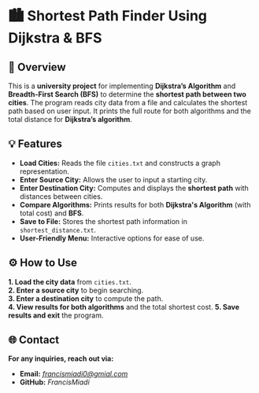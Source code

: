 # 🏙️ Shortest Path Finder Using Dijkstra & BFS  

## 📌 Overview  
This is a **university project** for implementing **Dijkstra’s Algorithm** and **Breadth-First Search (BFS)** to determine the **shortest path between two cities**. The program reads city data from a file and calculates the shortest path based on user input. It prints the full route for both algorithms and the total distance for **Dijkstra’s algorithm**.  

## 💡 Features  
- **Load Cities:** Reads the file `cities.txt` and constructs a graph representation.  
- **Enter Source City:** Allows the user to input a starting city.  
- **Enter Destination City:** Computes and displays the **shortest path** with distances between cities.  
- **Compare Algorithms:** Prints results for both **Dijkstra's Algorithm** (with total cost) and **BFS**.  
- **Save to File:** Stores the shortest path information in `shortest_distance.txt`.  
- **User-Friendly Menu:** Interactive options for ease of use.  

## ⚙️ How to Use  
**1. Load the city data** from `cities.txt`.   
**2. Enter a source city** to begin searching.   
**3. Enter a destination city** to compute the path.  
**4. View results for both algorithms** and the total shortest cost. 
**5. Save results and exit** the program. 

## 🌐 Contact
**For any inquiries, reach out via:**
- **Email:** *francismiadi0@gmial.com*
- **GitHub:** *FrancisMiadi* 
